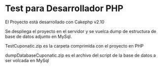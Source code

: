 # Test para Desarrollador PHP

El Proyecto está desarrollado con Cakephp v2.10

Se despliega el proyecto en el servidor y se vuelca dump de estructura de base de datos adjunto en MySql.

TestCuponatic.zip es la carpeta comprimida con el proyecto en PHP

dumpDatabaseCuponatic.zip es el archivo del script de la base de datos a ser volcada en MySql 
